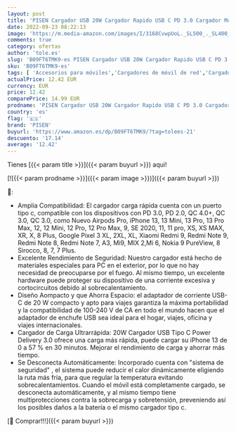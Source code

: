 ```yaml
---
layout: post
title: 'PISEN Cargador USB 20W Cargador Rapido USB C PD 3.0 Cargador Móvil Corriente USB C Carga Pared Movil Adaptador para iPhone 13/13 Mini/13 Pro/13 Pro MAX 12/12 Mini/12 Pro/12 Pro MAX 11/11 Pro MAX'
date: 2022-09-23 08:22:13
image: 'https://m.media-amazon.com/images/I/3168CvwpUoL._SL500_._SL400_.jpg'
comments: true
category: ofertas
author: 'tole.es'
slug: 'B09FT6TMK9-es PISEN Cargador USB 20W Cargador Rapido USB C PD 3.0...'
sku: 'B09FT6TMK9-es'
tags: [ 'Accesorios para móviles','Cargadores de móvil de red','Cargadores para móviles','Comunicación móvil y accesorios','Electrónica','iphone','pisen','🇪🇸', ]
actualPrice: 12.42 EUR
currency: EUR
price: 12.42
comparePrice: 14.99 EUR
prodname: 'PISEN Cargador USB 20W Cargador Rapido USB C PD 3.0 Cargador Móvil Corriente USB C Carga Pared Movil Adaptador para iPhone 13/13 Mini/13 Pro/13 Pro MAX 12/12 Mini/12 Pro/12 Pro MAX 11/11 Pro MAX'
country: 'es'
flag: '🇪🇸'
brand: 'PISEN'
buyurl: 'https://www.amazon.es/dp/B09FT6TMK9/?tag=tolees-21'
descuento: '17.14'
average: '12.42'
---
```


Tienes [{{< param title >}}]({{< param buyurl >}}) aqui!

[![{{< param prodname >}}]({{< param image >}})]({{< param buyurl >}})

🔎:

- Amplia Compatibilidad: El cargador carga rápida cuenta con un puerto tipo c, compatible con los dispositivos con PD 3.0, PD 2.0, QC 4.0+, QC 3.0, QC 3.0, como Nuevo Airpods Pro, iPhone 13, 13 Mini, 13 Pro, 13 Pro Max, 12, 12 Mini, 12 Pro, 12 Pro Max, 9, SE 2020, 11, 11 pro, XS, XS MAX, XR, X, 8 Plus, Google Pixel 3 XL, 2XL, XL, Xiaomi Redmi 9, Redmi Note 9, Redmi Note 8, Redmi Note 7, A3, Mi9, MIX 2,Mi 6, Nokia 9 PureView, 8 Sirocco, 8, 7, 7 Plus.
- Excelente Rendimiento de Seguridad: Nuestro cargador está hecho de materiales especiales para PC en el exterior, por lo que no hay necesidad de preocuparse por el fuego. Al mismo tiempo, un excelente hardware puede proteger su dispositivo de una corriente excesiva y cortocircuitos debido al sobrecalentamiento.
- Diseño Aompacto y que Ahorra Espacio: el adaptador de corriente USB-C de 20 W compacto y apto para viajes garantiza la máxima portabilidad y la compatibilidad de 100-240 V de CA en todo el mundo hacen que el adaptador de enchufe USB sea ideal para el hogar, viajes, oficina y viajes internacionales.
- Cargador de Carga Ultrarrápida: 20W Cargador USB Tipo C Power Delivery 3.0 ofrece una carga más rápida, puede cargar su iPhone 13 de 0 a 57 % en 30 minutos. Mejorar el rendimiento de carga y ahorrar más tiempo.
- Se Desconecta Automáticamente: Incorporado cuenta con "sistema de seguridad" , el sistema puede reducir el calor dinámicamente eligiendo la ruta más fría, para que regular la temperatura evitando sobrecalentamientos. Cuando el móvil está completamente cargado, se desconecta automáticamente, y al mismo tiempo tiene multiprotecciones contra la sobrecarga y sobretensión, preveniendo así los posibles daños a la batería o el mismo cargador tipo c.

[🛒 Comprar!!!]({{< param buyurl >}})
